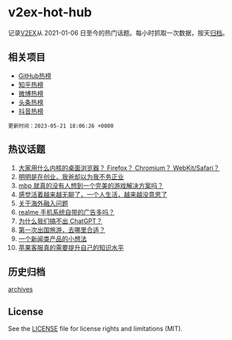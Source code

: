 # v2ex-hot-hub

 记录[V2EX](https://www.v2ex.com/)从 2021-01-06 日至今的热门话题。每小时抓取一次数据，按天[归档](archives)。
 
 ## 相关项目

- [GitHub热榜](https://github.com/lonnyzhang423/github-hot-hub)
- [知乎热榜](https://github.com/lonnyzhang423/zhihu-hot-hub)
- [微博热榜](https://github.com/lonnyzhang423/weibo-hot-hub)
- [头条热榜](https://github.com/lonnyzhang423/toutiao-hot-hub)
- [抖音热榜](https://github.com/lonnyzhang423/douyin-hot-hub)


 `更新时间：2023-05-21 18:06:26 +0800`

## 热议话题

1. [大家用什么内核的桌面浏览器？ Firefox？ Chromium？ WebKit/Safari？](https://www.v2ex.com/t/941587)
1. [明明是在创业，我爸却以为我不务正业](https://www.v2ex.com/t/941572)
1. [mbp 就真的没有人想到一个完美的游戏解决方案吗？](https://www.v2ex.com/t/941623)
1. [感觉活着越来越无聊了，一个人生活，越来越没意思了](https://www.v2ex.com/t/941697)
1. [关于海外融入问题](https://www.v2ex.com/t/941654)
1. [realme 手机系统自带的广告多吗？](https://www.v2ex.com/t/941638)
1. [为什么我们搞不出 ChatGPT？](https://www.v2ex.com/t/941606)
1. [第一次出国旅游，去哪里合适？](https://www.v2ex.com/t/941599)
1. [一个新闻类产品的小想法](https://www.v2ex.com/t/941573)
1. [苹果客服真的需要提升自己的知识水平](https://www.v2ex.com/t/941680)

## 历史归档

[archives](archives)

## License

See the [LICENSE](LICENSE) file for license rights and limitations (MIT).

